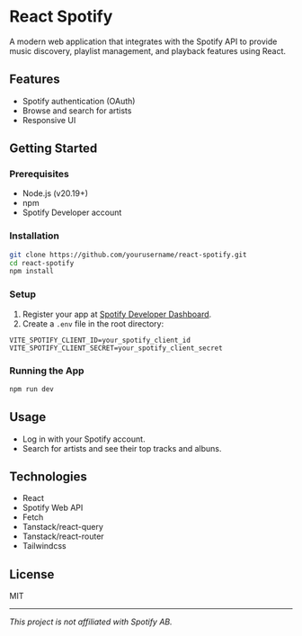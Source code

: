 # React Spotify

A modern web application that integrates with the Spotify API to provide music discovery, playlist management, and playback features using React.

## Features

- Spotify authentication (OAuth)
- Browse and search for artists
- Responsive UI

## Getting Started

### Prerequisites

- Node.js (v20.19+)
- npm
- Spotify Developer account

### Installation

```bash
git clone https://github.com/yourusername/react-spotify.git
cd react-spotify
npm install
```

### Setup

1. Register your app at [Spotify Developer Dashboard](https://developer.spotify.com/dashboard).
2. Create a `.env` file in the root directory:

```
VITE_SPOTIFY_CLIENT_ID=your_spotify_client_id
VITE_SPOTIFY_CLIENT_SECRET=your_spotify_client_secret
```

### Running the App

```bash
npm run dev
```

## Usage

- Log in with your Spotify account.
- Search for artists and see their top tracks and albuns.

## Technologies

- React
- Spotify Web API
- Fetch
- Tanstack/react-query
- Tanstack/react-router
- Tailwindcss

## License

MIT

---

_This project is not affiliated with Spotify AB._
